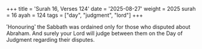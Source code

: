 +++
title = 'Surah 16, Verses 124'
date = '2025-08-27'
weight = 2025
surah = 16
ayah = 124
tags = ["day", "judgment", "lord"]
+++

˹Honouring˺ the Sabbath was ordained only for those who disputed about Abraham. And surely your Lord will judge between them on the Day of Judgment regarding their disputes.